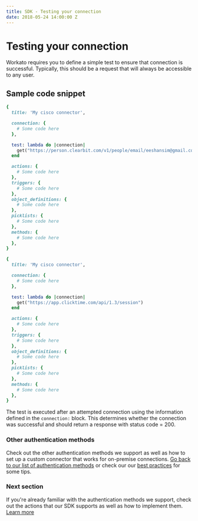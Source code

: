 ```yaml
---
title: SDK - Testing your connection
date: 2018-05-24 14:00:00 Z
---
```


# Testing your connection
Workato requires you to define a simple test to ensure that connection is successful. Typically, this should be a request that will always be accessible to any user.

## Sample code snippet
```ruby
{
  title: 'My cisco connector',

  connection: {
    # Some code here
  },

  test: lambda do |connection|
    get("https://person.clearbit.com/v1/people/email/eeshansim@gmail.com")
  end

  actions: {
    # Some code here
  },
  triggers: {
    # Some code here
  },
  object_definitions: {
    # Some code here
  },
  picklists: {
    # Some code here
  },
  methods: {
    # Some code here
  },
}
```

```ruby
{
  title: 'My cisco connector',

  connection: {
    # Some code here
  },

  test: lambda do |connection|
    get("https://app.clicktime.com/api/1.3/session")
  end

  actions: {
    # Some code here
  },
  triggers: {
    # Some code here
  },
  object_definitions: {
    # Some code here
  },
  picklists: {
    # Some code here
  },
  methods: {
    # Some code here
  },
}
```
The test is executed after an attempted connection using the information defined in the `connection:` block. This determines whether the connection was successful and should return a response with status code = 200.

### Other authentication methods
Check out the other authentication methods we support as well as how to set up a custom connector that works for on-premise connections. [Go back to our list of authentication methods](/developing-connectors/sdk/authentication.md) or check our our [best practices](/developing-connectors/sdk/best-practices.md) for some tips.

### Next section
If you're already familiar with the authentication methods we support, check out the actions that our SDK supports as well as how to implement them. [Learn more](/developing-connectors/sdk/action.md)
